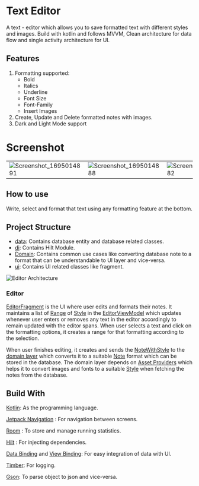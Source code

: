 # Text Editor

A text - editor which allows you to save formatted text with different styles and images.
Build with kotlin and follows MVVM, Clean architecture for data flow and
single activity architecture for UI.

## Features

1. Formatting supported:
   * Bold
   * Italics
   * Underline
   * Font Size
   * Font-Family
   * Insert Images
2. Create, Update and Delete formatted notes with images.
3. Dark and Light Mode support

# Screenshot

|                                                                                                                         |                                                                                                                       |                                                                                                                       |
|-------------------------------------------------------------------------------------------------------------------------|-----------------------------------------------------------------------------------------------------------------------|-----------------------------------------------------------------------------------------------------------------------|
| ![Screenshot_1695014891](https://github.com/sDevPrem/text-editor/assets/130966261/81a09078-cc7b-41cf-948a-f0681b2b6c16) | ![Screenshot_1695014888](https://github.com/sDevPrem/run-track/assets/130966261/3ba73724-fd17-4f02-acba-b3e1e35111b3) | ![Screenshot_1695014882](https://github.com/sDevPrem/run-track/assets/130966261/944418f8-1601-4c09-85b5-dd5852bbe591) |

## How to use

Write, select and format that text using any formatting feature
at the bottom.

## Project Structure

* [data](app/src/main/java/com/sdevprem/basictexteditor/data): Contains database entity and database
  related classes.
* [di](app/src/main/java/com/sdevprem/basictexteditor/di): Contains Hilt Module.
* [Domain](app/src/main/java/com/sdevprem/basictexteditor/domain): Contains common use cases like
  converting database note
  to a format that can be understandable to UI layer and vice-versa.
* [ui](app/src/main/java/com/sdevprem/basictexteditor/ui): Contains UI related classes like
  fragment.

![Editor Architecture ](https://github.com/sDevPrem/text-editor/assets/130966261/1cfca646-97c4-4c45-a685-15cb7efd0c34)

### Editor

[EditorFragment](app/src/main/java/com/sdevprem/basictexteditor/ui/editor/EditorFragment.kt)
is the UI where user edits and formats their notes. It maintains a list
of [Range](app/src/main/java/com/sdevprem/basictexteditor/ui/editor/util/Range.kt)
of [Style](app/src/main/java/com/sdevprem/basictexteditor/ui/editor/util/Style.kt) in the
[EditorViewModel](app/src/main/java/com/sdevprem/basictexteditor/ui/editor/EditorViewModel.kt)
which updates whenever user enters or removes any text in the editor accordingly to remain updated
with the editor spans. When user selects a text and click on the formatting options, it creates a
range for that formatting according to the selection.

When user finishes editing, it creates and sends
the [NoteWithStyle](app/src/main/java/com/sdevprem/basictexteditor/domain/model/NoteWithStyle.kt)
to the [domain layer](app/src/main/java/com/sdevprem/basictexteditor/domain/usecase) which converts
it to a
suitable [Note](app/src/main/java/com/sdevprem/basictexteditor/data/model/Note.kt) format which can
be stored in the database. The domain layer depends
on [Asset Providers](app/src/main/java/com/sdevprem/basictexteditor/domain/provider)
which helps it to convert images and fonts to a
suitable [Style](app/src/main/java/com/sdevprem/basictexteditor/ui/editor/util/Style.kt)
when fetching the notes from the database.

## Build With

[Kotlin](https://kotlinlang.org/):
As the programming language.

[Jetpack Navigation](https://developer.android.com/jetpack/compose/navigation) :
For navigation between screens.

[Room](https://developer.android.com/jetpack/androidx/releases/room) :
To store and manage running statistics.

[Hilt](https://developer.android.com/training/dependency-injection/hilt-android) :
For injecting dependencies.

[Data Binding](https://developer.android.com/topic/libraries/data-binding)
and [View Binding](https://developer.android.com/topic/libraries/view-binding):
For easy integration of data with UI.

[Timber](https://github.com/JakeWharton/timber): For logging.

[Gson](https://github.com/google/gson): To parse object to json and vice-versa.
